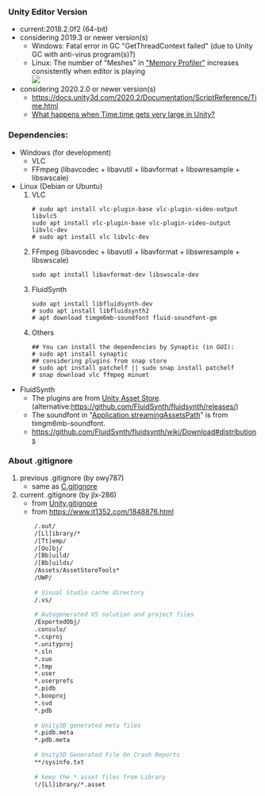 ### Unity Editor Version
+ current:2018.2.0f2 (64-bit)
+ considering 2019.3 or newer version(s)
    - Windows: Fatal error in GC "GetThreadContext failed" (due to Unity GC with anti-virus program(s)?)
    - Linux: The number of "Meshes" in <a href="https://docs.unity3d.com/2018.2/Documentation/Manual/ProfilerMemory.html">"Memory Profiler"</a> increases consistently when editor is playing
    <br/><img src="https://docs.unity3d.com/2018.2/Documentation/uploads/Main/ProfilerMemorySimple.png"/>
+ considering 2020.2.0 or newer version(s)
    - <https://docs.unity3d.com/2020.2/Documentation/ScriptReference/Time.html>
	- <a href="https://gamedev.stackexchange.com/questions/141807/what-happens-when-time-time-gets-very-large-in-unity">What happens when Time.time gets very large in Unity?</a>

### Dependencies:
- Windows (for development)
    - VLC
    - FFmpeg (libavcodec + libavutil + libavformat + libswresample + libswscale)
- Linux (Debian or Ubuntu)
    1. VLC
        ``` shell
        # sudo apt install vlc-plugin-base vlc-plugin-video-output libvlc5
        sudo apt install vlc-plugin-base vlc-plugin-video-output libvlc-dev
        # sudo apt install vlc libvlc-dev
        ```
    2. FFmpeg (libavcodec + libavutil + libavformat + libswresample + libswscale)
        ```shell
        sudo apt install libavformat-dev libswscale-dev
        ```
    3. FluidSynth
        ```shell
        sudo apt install libfluidsynth-dev
        # sudo apt install libfluidsynth2
        # apt download timgm6mb-soundfont fluid-soundfont-gm
        ```
    4. Others
        ```shell
        ## You can install the dependencies by Synaptic (in GUI):
        # sudo apt install synaptic
        ## considering plugins from snap store
        # sudo apt install patchelf || sudo snap install patchelf
        # snap download vlc ffmpeg minuet
        ```
- FluidSynth
    + The plugins are from <a href="https://assetstore.unity.com/packages/tools/audio/fluid-midi-player-173680">Unity Asset Store</a>.
        (alternative:<https://github.com/FluidSynth/fluidsynth/releases/>)
    + The soundfont in "<a href="https://docs.unity3d.com/2018.2/Documentation/ScriptReference/Application-streamingAssetsPath.html">Application.streamingAssetsPath</a>" is from timgm6mb-soundfont.
    + <https://github.com/FluidSynth/fluidsynth/wiki/Download#distributions>

### About .gitignore
1. previous .gitignore (by owy787)
    + same as <a href="https://github.com/github/gitignore/blob/master/C.gitignore">C.gitignore</a>
2. current .gitignore (by jlx-286)
    + from <a href="https://github.com/github/gitignore/blob/master/Unity.gitignore">Unity.gitignore</a>
    + from <https://www.it1352.com/1848876.html>
    ``` dockerfile
        /.out/
        /[Ll]ibrary/*
        /[Tt]emp/
        /[Oo]bj/
        /[Bb]uild/
        /[Bb]uilds/
        /Assets/AssetStoreTools*
        /UWP/
        
        # Visual Studio cache directory
        /.vs/
        
        # Autogenerated VS solution and project files
        /ExportedObj/
        .consulo/
        *.csproj
        *.unityproj
        *.sln
        *.suo
        *.tmp
        *.user
        *.userprefs
        *.pidb
        *.booproj
        *.svd
        *.pdb
        
        # Unity3D generated meta files
        *.pidb.meta
        *.pdb.meta
        
        # Unity3D Generated File On Crash Reports
        **/sysinfo.txt
        
        # keep the *.asset files from Library
        !/[Ll]ibrary/*.asset
    ```
